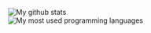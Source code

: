 ![My github stats](https://github-readme-stats.vercel.app/api?username=nsde&count_private=true&theme=radical)  
![My most used programming languages](https://github-readme-stats.vercel.app/api/top-langs/?username=nsde&theme=radical)
